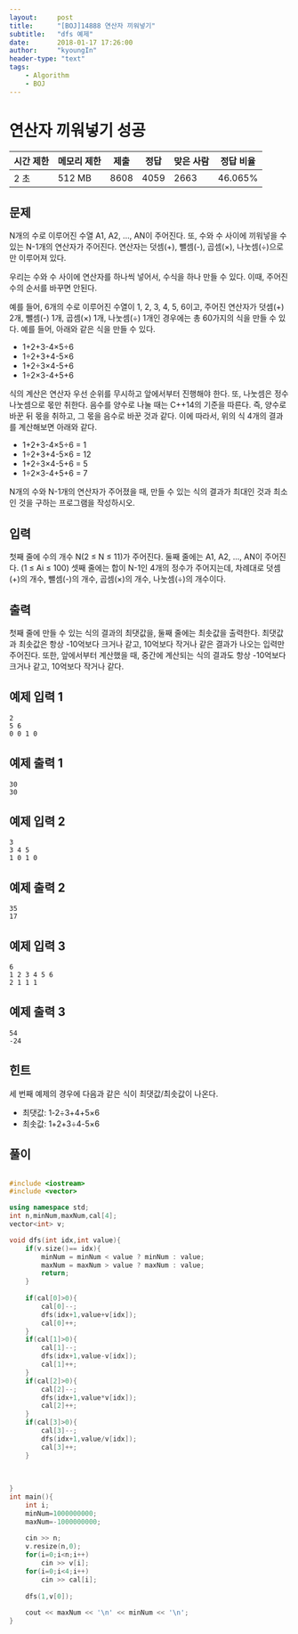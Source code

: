 ```yaml
---
layout:     post
title:      "[BOJ]14888 연산자 끼워넣기"
subtitle:   "dfs 예제"
date:       2018-01-17 17:26:00
author:     "kyoungIn"
header-type: "text"
tags:
    - Algorithm
    - BOJ
---
```

# 연산자 끼워넣기 성공

| 시간 제한 | 메모리 제한 | 제출 | 정답 | 맞은 사람 | 정답 비율 |
| --------- | ----------- | ---- | ---- | --------- | --------- |
| 2 초      | 512 MB      | 8608 | 4059 | 2663      | 46.065%   |

## 문제

N개의 수로 이루어진 수열 A1, A2, ..., AN이 주어진다. 또, 수와 수 사이에 끼워넣을 수 있는 N-1개의 연산자가 주어진다. 연산자는 덧셈(+), 뺄셈(-), 곱셈(×), 나눗셈(÷)으로만 이루어져 있다.

우리는 수와 수 사이에 연산자를 하나씩 넣어서, 수식을 하나 만들 수 있다. 이때, 주어진 수의 순서를 바꾸면 안된다.

예를 들어, 6개의 수로 이루어진 수열이 1, 2, 3, 4, 5, 6이고, 주어진 연산자가 덧셈(+) 2개, 뺄셈(-) 1개, 곱셈(×) 1개, 나눗셈(÷) 1개인 경우에는 총 60가지의 식을 만들 수 있다. 예를 들어, 아래와 같은 식을 만들 수 있다.

- 1+2+3-4×5÷6
- 1÷2+3+4-5×6
- 1+2÷3×4-5+6
- 1÷2×3-4+5+6

식의 계산은 연산자 우선 순위를 무시하고 앞에서부터 진행해야 한다. 또, 나눗셈은 정수 나눗셈으로 몫만 취한다. 음수를 양수로 나눌 때는 C++14의 기준을 따른다. 즉, 양수로 바꾼 뒤 몫을 취하고, 그 몫을 음수로 바꾼 것과 같다. 이에 따라서, 위의 식 4개의 결과를 계산해보면 아래와 같다.

- 1+2+3-4×5÷6 = 1
- 1÷2+3+4-5×6 = 12
- 1+2÷3×4-5+6 = 5
- 1÷2×3-4+5+6 = 7

N개의 수와 N-1개의 연산자가 주어졌을 때, 만들 수 있는 식의 결과가 최대인 것과 최소인 것을 구하는 프로그램을 작성하시오.

## 입력

첫째 줄에 수의 개수 N(2 ≤ N ≤ 11)가 주어진다. 둘째 줄에는 A1, A2, ..., AN이 주어진다. (1 ≤ Ai ≤ 100) 셋째 줄에는 합이 N-1인 4개의 정수가 주어지는데, 차례대로 덧셈(+)의 개수, 뺄셈(-)의 개수, 곱셈(×)의 개수, 나눗셈(÷)의 개수이다. 

## 출력

첫째 줄에 만들 수 있는 식의 결과의 최댓값을, 둘째 줄에는 최솟값을 출력한다. 최댓값과 최솟값은 항상 -10억보다 크거나 같고, 10억보다 작거나 같은 결과가 나오는 입력만 주어진다. 또한, 앞에서부터 계산했을 때, 중간에 계산되는 식의 결과도 항상 -10억보다 크거나 같고, 10억보다 작거나 같다.

## 예제 입력 1 

```
2
5 6
0 0 1 0
```

## 예제 출력 1 

```
30
30
```

## 예제 입력 2 

```
3
3 4 5
1 0 1 0
```

## 예제 출력 2 

```
35
17
```

## 예제 입력 3 

```
6
1 2 3 4 5 6
2 1 1 1
```

## 예제 출력 3 

```
54
-24
```

## 힌트

세 번째 예제의 경우에 다음과 같은 식이 최댓값/최솟값이 나온다.

- 최댓값: 1-2÷3+4+5×6
- 최솟값: 1+2+3÷4-5×6

## 풀이

```c++

#include <iostream>
#include <vector>

using namespace std;
int n,minNum,maxNum,cal[4];
vector<int> v;

void dfs(int idx,int value){
    if(v.size()== idx){
        minNum = minNum < value ? minNum : value;
        maxNum = maxNum > value ? maxNum : value;
        return;
    }
    
    if(cal[0]>0){
        cal[0]--;
        dfs(idx+1,value+v[idx]);
        cal[0]++;
    }
    if(cal[1]>0){
        cal[1]--;
        dfs(idx+1,value-v[idx]);
        cal[1]++;
    }
    if(cal[2]>0){
        cal[2]--;
        dfs(idx+1,value*v[idx]);
        cal[2]++;
    }
    if(cal[3]>0){
        cal[3]--;
        dfs(idx+1,value/v[idx]);
        cal[3]++;
    }
    
    
    
}
int main(){
    int i;
    minNum=1000000000;
    maxNum=-1000000000;
    
    cin >> n;
    v.resize(n,0);
    for(i=0;i<n;i++)
        cin >> v[i];
    for(i=0;i<4;i++)
        cin >> cal[i];
    
    dfs(1,v[0]);
    
    cout << maxNum << '\n' << minNum << '\n';
}

```

